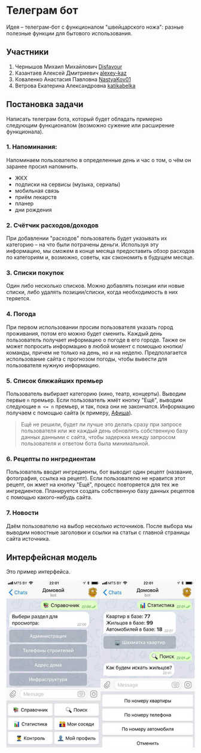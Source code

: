 # Телеграм бот
Идея – телеграм-бот с функционалом "швейцарского ножа": разные полезные функции для бытового использования.
## Участники
1. Чернышов Михаил Михайлович [Disfavour](https://github.com/Disfavour "Чернышов Михаил Михайлович")
2. Казантаев Алексей Дмитриевич [alexey-kaz](https://github.com/alexey-kaz "Казантаев Алексей Дмитриевич")
3. Коваленко Анастасия Павловна [NastyaKov01](https://github.com/NastyaKov01 "Коваленко Анастасия Павловна")
4. Ветрова Екатерина Александровна [katikabelka](https://github.com/katikabelka "Ветрова Екатерина Александровна")
## Постановка задачи
Написать телеграм бота, который будет обладать примерно следующим функционалом (возможно сужение или расширение функционала).

### 1. Напоминания:
Напоминаем пользователю в определенные день и час о том, о чём он заранее просил напомнить.
- ЖКХ
- подписки на сервисы (музыка, сериалы)
- мобильная связь
- приём лекарств
- планер
- дни рождения

### 2. Счётчик расходов/доходов
При добавлении "расходов" пользователь будет указывать их категорию – на что были потрачены деньги. Используя эту информацию, мы сможем в конце месяца предоставить обзор расходов по категориям и, возможно, советы, как сэкономить в будущем месяце.

### 3. Списки покупок
Один либо несколько списков. Можно добавлять позиции или новые списки, либо удалять позиции/списки, когда необходимость в них теряется.

### 4. Погода
При первом использовании просим пользователя указать город проживания, потом его можно будет сменить. Каждый день пользователь получает информацию о погоде в его городе. Также он может попросить информацию в любой момент с помощью кнопки/команды, причем не только на день, но и на неделю. Предполагается использование сайта с прогнозом погоды, чтобы вывести для пользователя нужную информацию.

### 5. Список ближайших премьер
Пользователь выбирает категорию (кино, театр, концерты). Выводим первые `n` премьер. Если пользователь жмёт кнопку "Ещё", выводим следующие `m <= n` премьер, и так, пока они не закончатся. Информацию получаем с помощью сайта (к примеру, [Афиша](https://www.afisha.ru/)).
>Ещё не решили, будет ли лучше это делать сразу при запросе пользователя или же каждый день обновлять собственную базу данных данными с сайта, чтобы задержка между запросом пользователя и ответом бота была минимальной.

### 6. Рецепты по ингредиентам
Пользователь вводит ингредиенты, бот выводит один рецепт (название, фотография, ссылка на рецепт). Если пользователю не нравится этот рецепт, он жмет на кнопку "Ещё", процесс повторяется для тех же ингредиентов. Планируется создать собственную базу данных рецептов с помощью какого-нибудь сайта.

### 7. Новости
Даём пользователю на выбор несколько источников. После выбора мы выводим новостные заголовки и ссылки на статьи с главной страницы сайта источника.

## Интерфейсная модель
Это пример интерфейса.

![interface_sample](https://github.com/Disfavour/python-project/blob/main/data/images/content_bot.jpg "Пример интерфейса")

